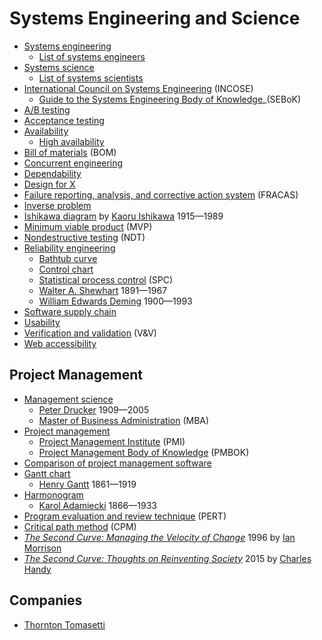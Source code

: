 # Systems Engineering and Science
* [Systems engineering](https://en.wikipedia.org/wiki/Systems_engineering)
  * [List of systems engineers](https://en.wikipedia.org/wiki/List_of_systems_engineers)
* [Systems science](https://en.wikipedia.org/wiki/Systems_science)
  * [List of systems scientists](https://en.wikipedia.org/wiki/List_of_systems_scientists)
* [International Council on Systems Engineering](https://en.wikipedia.org/wiki/International_Council_on_Systems_Engineering) (INCOSE)
  * [Guide to the Systems Engineering Body of Knowledge](https://sebokwiki.org/wiki/Guide_to_the_Systems_Engineering_Body_of_Knowledge_(SEBoK))_(SEBoK)
* [A/B testing](https://en.wikipedia.org/wiki/A/B_testing)
* [Acceptance testing](https://en.wikipedia.org/wiki/Acceptance_testing)
* [Availability](https://en.wikipedia.org/wiki/Availability)
  * [High availability](https://en.wikipedia.org/wiki/High_availability)
* [Bill of materials](https://en.wikipedia.org/wiki/Bill_of_materials) (BOM)
* [Concurrent engineering](https://en.wikipedia.org/wiki/Concurrent_engineering)
* [Dependability](https://en.wikipedia.org/wiki/Dependability)
* [Design for X](https://en.wikipedia.org/wiki/Design_for_X)
* [Failure reporting, analysis, and corrective action system](https://en.wikipedia.org/wiki/Failure_reporting,_analysis,_and_corrective_action_system) (FRACAS)
* [Inverse problem](https://en.wikipedia.org/wiki/Inverse_problem)
* [Ishikawa diagram](https://en.wikipedia.org/wiki/Ishikawa_diagram) by [Kaoru Ishikawa](https://en.wikipedia.org/wiki/Kaoru_Ishikawa) 1915&mdash;1989
* [Minimum viable product](https://en.wikipedia.org/wiki/Minimum_viable_product) (MVP)
* [Nondestructive testing](https://en.wikipedia.org/wiki/Nondestructive_testing) (NDT)
* [Reliability engineering](https://en.wikipedia.org/wiki/Reliability_engineering)
  * [Bathtub curve](https://en.wikipedia.org/wiki/Bathtub_curve)
  * [Control chart](https://en.wikipedia.org/wiki/Control_chart)
  * [Statistical process control](https://en.wikipedia.org/wiki/Statistical_process_control) (SPC)
  * [Walter A. Shewhart](https://en.wikipedia.org/wiki/Walter_A._Shewhart) 1891&mdash;1967
  * [William Edwards Deming](https://en.wikipedia.org/wiki/W._Edwards_Deming) 1900&mdash;1993
* [Software supply chain](https://en.wikipedia.org/wiki/Software_supply_chain)
* [Usability](https://en.wikipedia.org/wiki/Usability)
* [Verification and validation](https://en.wikipedia.org/wiki/Verification_and_validation) (V&V)
* [Web accessibility](https://en.wikipedia.org/wiki/Web_accessibility)
## Project Management
* [Management science](https://en.wikipedia.org/wiki/Management_science)
  * [Peter Drucker](https://en.wikipedia.org/wiki/Peter_Drucker) 1909&mdash;2005
  * [Master of Business Administration](https://en.wikipedia.org/wiki/Master_of_Business_Administration) (MBA)
* [Project management](https://en.wikipedia.org/wiki/Project_management)
  * [Project Management Institute](https://en.wikipedia.org/wiki/Project_Management_Institute) (PMI)
  * [Project Management Body of Knowledge](https://en.wikipedia.org/wiki/Project_Management_Body_of_Knowledge) (PMBOK)
* [Comparison of project management software](https://en.wikipedia.org/wiki/Comparison_of_project_management_software)
* [Gantt chart](https://en.wikipedia.org/wiki/Gantt_chart)
  * [Henry Gantt](https://en.wikipedia.org/wiki/Henry_Gantt) 1861&mdash;1919
* [Harmonogram](https://www.pmi.org/learning/library/harmonogram-overlooked-method-scheduling-work-5666)
  * [Karol Adamiecki](https://en.wikipedia.org/wiki/Karol_Adamiecki) 1866&mdash;1933
* [Program evaluation and review technique](https://en.wikipedia.org/wiki/Program_evaluation_and_review_technique) (PERT)
* [Critical path method](https://en.wikipedia.org/wiki/Critical_path_method) (CPM)
* [*The Second Curve: Managing the Velocity of Change*](https://ianmorrison.com/books/) 1996 by [Ian Morrison](https://ianmorrison.com/)
* [*The Second Curve: Thoughts on Reinventing Society*](https://www.goodreads.com/book/show/23346846-the-second-curve) 2015 by [Charles Handy](https://en.wikipedia.org/wiki/Charles_Handy)
## Companies
* [Thornton Tomasetti](https://en.wikipedia.org/wiki/Thornton_Tomasetti)
